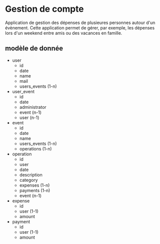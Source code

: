 # Gestion de compte

Application de gestion des dépenses de plusieures personnes autour d'un évènement.
Cette application permet de gérer, par exemple, les dépenses lors d'un weekend entre amis ou des vacances en famille.

## modèle de donnée
   * user
     * id
     * date
     * name
     * mail
     * users_events (1-n)
   * user_event
     * id
     * date
     * administrator
     * event (n-1)
     * user (n-1)
   * event
     * id
     * date
     * name
     * users_events (1-n)
     * operations (1-n)
   * operation
     * id
     * user
     * date
     * description
     * category
     * expenses (1-n)
     * payments (1-n)
     * event (n-1)
   * expense
     * id
     * user (1-1)
     * amount
   * payment
     * id
     * user (1-1)
     * amount
